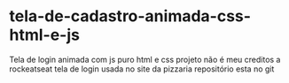 # tela-de-cadastro-animada-css-html-e-js
Tela de login animada com js puro html e css
projeto não é meu creditos a rockeatseat
tela de login usada no site da pizzaria repositório esta no git
